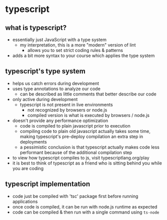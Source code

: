 # typescript

## what is typescript?
- essentially just JavaScript with a type system
  - my interpretation, this is a more "modern" version of lint
    - allows you to set strict coding rules & patterns
- adds a bit more syntax to your course which applies the type system

## typescript's type system
- helps us catch errors during development
- uses type annotations to analyze our code
   - can be described as little comments that better describe our code
- only active during development
  - typescript is not present in live environments
    - not recognized by browsers or node.js
    - compiled version is what is executed by browsers / node.js
- doesn't provide any performance optimization
  - code is compiled to plain javascript prior to execution
  - compiling code to plain old javascript actually takes some time, making typescript's pre-deploy compilation an extra step in deployments
  - a pessimistic conclusion is that typescript actually makes code less performant because of the additional compilation step
- to view how typescript compiles to js, visit typescriptlang.org/play
- it is best to think of typescript as a friend who is sitting behind you while you are coding

## typescript implementation
- code just be compiled with 'tsc' package first before running applications
- once code is compiled, it can be run with node.js runtime as expected
- code can be compiled & then run with a single command using `ts-node`